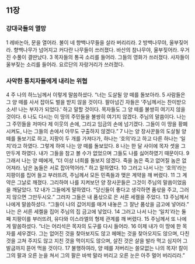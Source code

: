 ## 11장
### 강대국들의 멸망
1 레바논아, 문을 열어라. 불이 네 향백나무들을 살라 버리리라.
2 방백나무야, 울부짖어라. 향백나무가 넘어지고 커다란 나무들이 쓰러졌다. 바산의 참나무야, 울부짖어라. 우거진 수풀이 결딴났다.
3 목자들의 통곡 소리를 들어라. 그들의 영화가 쓰러졌다. 사자들이 울부짖는 소리를 들어라. 요르단의 자랑거리가 쓰러졌다.
### 사악한 통치자들에게 내리는 위협
4 주 나의 하느님께서 이렇게 말씀하셨다. “너는 도살될 양 떼를 돌보아라.
5 사람들은 그 양 떼를 사서 잡아도 벌을 받지 않을 것이다. 팔아넘긴 자들은 ‘주님께서는 찬미받으소서! 나는 부자가 되었다.’ 하고 말할 것이다. 목자들도 그 양 떼를 불쌍히 여기지 않을 것이다.
6 나도 다시는 이 땅의 주민들을 불쌍히 여기지 않겠다. 주님의 말씀이다. 나는 그 주민들을 저마다 제 이웃의 손에, 그리고 임금의 손에 넘기겠다. 그들이 이 땅을 황폐시켜도, 나는 그들의 손에서 아무도 구출하지 않겠다.”
7 나는 양 장사꾼들의 도살될 양 떼를 돌보기로 하고, 지팡이 두 개를 가져다가, 하나는 ‘호의’라고 하고 다른 하나는 ‘일치’라고 하였다. 그렇게 하여 나는 양 떼를 돌보았다.
8 나는 한 달 사이에 목자 셋을 그만두게 하였다. 내가 그들을 참고 볼 수가 없었으며 그들도 나를 싫어하였기 때문이다.
9 그래서 나는 양 떼에게, “더 이상 너희를 돌보지 않겠다. 죽을 놈은 죽고 없어질 놈은 없어져라. 남은 놈들은 서로 잡아먹어라.” 하고 말하였다.
10 그러고 나서 나는 ‘호의’라는 지팡이를 집어 들고 부러뜨려, 주님께서 모든 민족들과 맺은 계약을 깨 버렸다.
11 그 계약은 그날로 깨졌다. 그리하여 나를 지켜보던 양 장사꾼들은 그것이 주님의 말씀이었음을 깨달았다.
12 내가 그들에게 말하였다. “당신들이 좋다고 생각하면 품삯을 주고, 그러지 않으면 그만두시오.” 그러자 그들은 내 품삯으로 은 서른 세켈을 주었다.
13 주님께서 나에게 말씀하셨다. “그들이 나의 값어치를 매겨 내놓은 그 잘난 품삯을 금고에 넣어라.” 나는 은 서른 세켈을 집어 주님의 집 금고에 넣었다.
14 그러고 나서 나는 ‘일치’라는 둘째 지팡이를 부러뜨려, 유다와 이스라엘의 형제 관계를 깨 버렸다.
15 주님께서 또 나에게 말씀하셨다. “너는 어리석은 목자의 도구를 다시 들어라.
16 이제 내가 이 땅에 한 목자를 세우겠다. 그는 없어진 것을 찾아보지도 않고 헤매는 것을 찾아오지도 않으며, 다친 것을 고쳐 주지도 않고 지친 것을 먹이지도 않으며, 살진 것은 살을 발라 먹고 심지어 그 발굽까지 뜯어 먹을 것이다.
17 불행하여라, 양 떼를 저버리는 쓸모없는 나의 목자! 칼이 그의 팔과 오른 눈을 쳐서 그의 팔은 바싹 말라 버리고 오른 눈은 아주 멀어 버리리라.”
